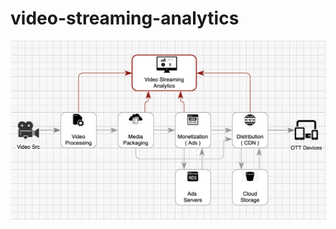 # video-streaming-analytics

![alt text](https://github.com/dimastatz/video-streaming-analytics/blob/main/docs/chart-video-streaming.png)